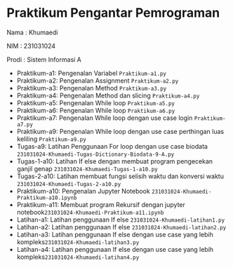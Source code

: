 # Praktikum Pengantar Pemrograman 
<p> Nama  :  Khumaedi             </p>
<p> NIM   :  231031024            </p>
<p> Prodi :  Sistem Informasi A   </p>

* Praktikum-a1: Pengenalan Variabel `Praktikum-a1.py`
* Praktikum-a2: Pengenalan Assignment `Praktikum-a2.py`
* Praktikum-a3: Pengenalan Method `Praktikum-a3.py`
* Praktikum-a4: Pengenalan Method dan slicing `Praktikum-a4.py`
* Praktikum-a5: Pengenalan While loop `Praktikum-a5.py`
* Praktikum-a6: Pengenalan While loop `Praktikum-a6.py`
* Praktikum-a7: Pengenalan While loop dengan use case login `Praktikum-a7.py`
* Praktikum-a9: Pengenalan While loop dengan use case perthingan luas keliling `Praktikum-a9.py`
* Tugas-a9: Latihan Penggunaan For loop dengan use case biodata `231031024-Khumaedi-Tugas-Dictionary-Biodata-9-A.py`
* Tugas-1-a10: Latihan If else dengan membuat program pengecekan ganjil genap `231031024-Khumaedi-Tugas-1-a10.py`
* Tugas-2-a10: Latihan membuat fungsi selisih waktu dan konversi waktu `231031024-Khumaedi-Tugas-2-a10.py`
* Praktikum-a10: Pengenalan Jupyter Notebook `231031024-Khumaedi-Praktikum-a10.ipynb`
* Praktikum-a11: Membuat program Rekursif dengan jupyter notebook`231031024-Khumaedi-Praktikum-a11.ipynb`
* Latihan-a1: Latihan penggunaan If else `231031024-Khumaedi-latihan1.py`
* Latihan-a2: Latihan penggunaan If else `231031024-Khumaedi-latihan2.py`
* Latihan-a3: Latihan penggunaan If else dengan use case yang lebih kompleks`231031024-Khumaedi-latihan3.py`
* Latihan-a4: Latihan penggunaan If else dengan use case yang lebih kompleks`231031024-Khumaedi-latihan4.py`
